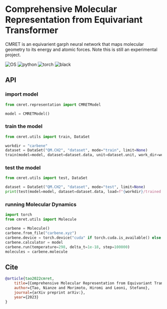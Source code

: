 # Comprehensive Molecular Representation from Equivariant Transformer
CMRET is an equivarient garph neural network that maps molecular geometry to its energy and atomic forces. Note this is still an experimental project.

![OS](https://img.shields.io/badge/OS-Windows%20|%20Linux%20|%20macOS-blue?color=00b166)
![python](https://img.shields.io/badge/Python-3.9%20|%203.10-blue.svg?color=dd9b65)
![torch](https://img.shields.io/badge/torch-2.0-blue?color=708ddd)
![black](https://img.shields.io/badge/code%20style-black-black)

## API
### import model
```python
from cmret.representation import CMRETModel

model = CMRETModel()
```

### train the model
```python
from cmret.utils import train, DataSet

workdir = "carbene"
dataset = DataSet("QM.CH2", "dataset", mode="train", limit=None)
train(model=model, dataset=dataset.data, unit=dataset.unit, work_dir=workdir)
```

### test the model
```python
from cmret.utils import test, DataSet

dataset = DataSet("QM.CH2", "dataset", mode="test", limit=None)
print(test(model=model, dataset=dataset.data, load=f"{workdir}/trained.pt"))
```

### running Molecular Dynamics
```python
import torch
from cmret.utils import Molecule

carbene = Molecule()
carbene.from_file("carbene.xyz")
carbene.device = torch.device("cuda" if torch.cuda.is_available() else "cpu")
carbene.calculator = model
carbene.run(temperature=298, delta_t=1e-18, step=100000)
molecules = carbene.molecule
```

## Cite
```bibtex
@article{tao2022cmret,
	title={Comprehensive Molecular Representation from Equivariant Transformer},
	author={Tao, Nianze and Morimoto, Hiromi and Leoni, Stefano},
	journal={arXiv preprint arXiv:},
	year={2023}
}
```